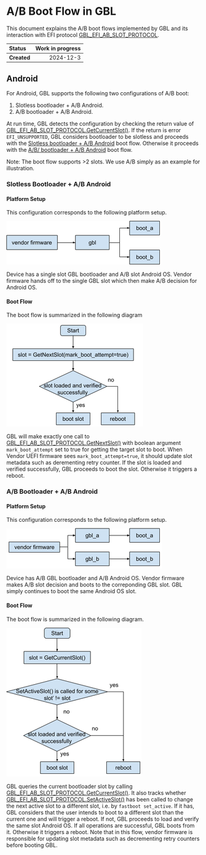 # A/B Boot Flow in GBL

This document explains the A/B boot flows implemented by GBL and its
interaction with EFI protocol
[GBL_EFI_AB_SLOT_PROTOCOL](./gbl_efi_ab_slot_protocol.md).

| **Status**  | Work in progress |
|:------------|-----------------:|
| **Created** |        2024-12-3 |

## Android

For Android, GBL supports the following two configurations of A/B boot:

1. Slotless bootloader + A/B Android.
1. A/B bootloader + A/B Android.

At run time, GBL detects the configuration by checking the return value of
[GBL_EFI_AB_SLOT_PROTOCOL.GetCurrentSlot()](./gbl_efi_ab_slot_protocol.md#gbl_efi_ab_slot_protocolgetcurrentslot).
If the return is error `EFI_UNSUPPORTED`, GBL considers bootloader to be
slotless and proceeds with the
[Slotless bootloader + A/B Android](#slotless-bootloader--ab-android) boot
flow. Otherwise it proceeds with the
[A/B/ bootloader + A/B Android](#ab-bootloader--ab-android) boot flow.

Note: The boot flow supports >2 slots. We use A/B simply as an example for
illustration.

### Slotless Bootloader + A/B Android

#### Platform Setup

This configuration corresponds to the following platform setup.

![slotless-bootloader-ab-android](./resources/slotless-bl-ab-android.png)

Device has a single slot GBL bootloader and A/B slot Android OS. Vendor
firmware hands off to the single GBL slot which then make A/B decision for
Android OS.

#### Boot Flow

The boot flow is summarized in the following diagram

![slotless-bootloader-ab-android](./resources/slotless-bl-ab-android-flow.png)

GBL will make exactly one call to
[GBL_EFI_AB_SLOT_PROTOCOL.GetNextSlot()](./gbl_efi_ab_slot_protocol.md)
with boolean argument `mark_boot_attempt` set to true for getting the target
slot to boot. When Vendor UEFI firmware sees `mark_boot_attempt=true`, it
should update slot metadata such as derementing retry counter. If the slot is
loaded and verified successfully, GBL proceeds to boot the slot. Otherwise it
triggers a reboot.

### A/B Bootloader + A/B Android

#### Platform Setup

This configuration corresponds to the following platform setup.

![slotless-bootloader-ab-android](./resources/ab-bl-ab-android.png)

Device has A/B GBL bootloader and A/B Android OS. Vendor firmware makes A/B
slot decision and boots to the correponding GBL slot. GBL simply continues to
boot the same Android OS slot.

#### Boot Flow

The boot flow is summarized in the following diagram.

![slotless-bootloader-ab-android](./resources/ab-bl-ab-android-flow.png)

GBL queries the current bootloader slot by calling
[GBL_EFI_AB_SLOT_PROTOCOL.GetCurrentSlot()](./gbl_efi_ab_slot_protocol.md#gbl_efi_ab_slot_protocolgetcurrentslot).
It also tracks whether
[GBL_EFI_AB_SLOT_PROTOCOL.SetActiveSlot()](./gbl_efi_ab_slot_protocol.md#gbl_efi_ab_slot_protocolsetactiveslot)
has been called to change the next active slot to a different slot, i.e. by
`fastboot set_active`. If it has, GBL considers that the user intends to boot
to a different slot than the current one and will trigger a reboot. If not, GBL
proceeds to load and verify the same slot Android OS. If all operations are
successful, GBL boots from it. Otherwise it triggers a reboot. Note that in
this flow, vendor firmware is responsible for updating slot metadata such as
decrementing retry counters before booting GBL.
